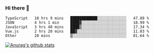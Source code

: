 ### Hi there 👋



<!--
**webB1an/webB1an** is a ✨ _special_ ✨ repository because its `README.md` (this file) appears on your GitHub profile.

Here are some ideas to get you started:

- 🔭 I’m currently working on ...
- 🌱 I’m currently learning ...
- 👯 I’m looking to collaborate on ...
- 🤔 I’m looking for help with ...
- 💬 Ask me about ...
- 📫 How to reach me: ...
- 😄 Pronouns: ...
- ⚡ Fun fact: ...
-->

<!--START_SECTION:waka-->

```text
TypeScript   10 hrs 9 mins   ████████████░░░░░░░░░░░░░   47.89 %
JSON         4 hrs 1 min     ████▓░░░░░░░░░░░░░░░░░░░░   18.99 %
JavaScript   3 hrs 40 mins   ████▒░░░░░░░░░░░░░░░░░░░░   17.34 %
Vue.js       2 hrs 20 mins   ██▓░░░░░░░░░░░░░░░░░░░░░░   11.03 %
Other        20 mins         ▒░░░░░░░░░░░░░░░░░░░░░░░░   01.64 %
```

<!--END_SECTION:waka-->


[![Anurag's github stats](https://github-readme-stats.vercel.app/api?username=webB1an&show_icons=true&theme=radical)](https://github.com/anuraghazra/github-readme-stats)

